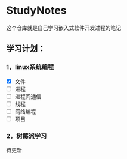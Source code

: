 # StudyNotes
这个仓库就是自己学习嵌入式软件开发过程的笔记

## 学习计划：

### 1，linux系统编程

- [x] 文件
- [ ] 进程
- [ ] 进程间通信
- [ ] 线程
- [ ] 网络编程
- [ ] 项目

### 2，树莓派学习

待更新
